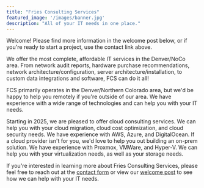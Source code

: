 ```yaml
---
title: "Fries Consulting Services"
featured_image: '/images/banner.jpg'
description: "All of your IT needs in one place."
---
```

Welcome! Please find more information in the welcome post below, or if you're ready to start a project, use the contact link above.

We offer the most complete, affordable IT services in the Denver/NoCo area. From network audit reports, hardware purchase recommendations, network architecture/configuration, server architecture/installation, to custom data integrations and software, FCS can do it all!

FCS primarily operates in the Denver/Northern Colorado area, but we'd be happy to help you remotely if you're outside of our area. We have experience with a wide range of technologies and can help you with your IT needs. 

Starting in 2025, we are pleased to offer cloud consulting services. We can help you with your cloud migration, cloud cost optimization, and cloud security needs. We have experience with AWS, Azure, and DigitalOcean.
If a cloud provider isn't for you, we'd love to help you out building an on-prem solution. We have experience with Proxmox, VMWare, and Hyper-V. We can help you with your virtualization needs, as well as your storage needs. 

If you're interested in learning more about Fries Consulting Services, please feel free to reach out at the [contact form](/contact/) or view our [welcome post](/posts/welcome/) to see how we can help with your IT needs.

